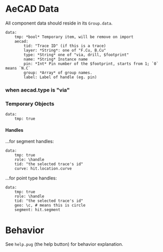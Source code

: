 # AeCAD Data

All component data should reside in its `Group.data`.


    data:
        tmp: *bool* Temporary item, will be remove on import
        aecad:
            tid: "Trace ID" (if this is a trace)
            layer: *String*: one of "F.Cu, B.Cu"
            type: *String* one of "via, drill, $footprint"
            name: *String* Instance name
            pin: *Int* Pin number of the $footprint, starts from 1; `0` means `N.C`
            group: *Array* of group names.
            label: Label of handle (eg. pin)

### when aecad.type is "via"


### Temporary Objects

```
data:
    tmp: true
```

#### Handles

...for segment handles:
```
data:
    tmp: true
    role: \handle
    tid: "the selected trace's id"
    curve: hit.location.curve
```
...for point type handles:
```
data:
    tmp: true
    role: \handle
    tid: "the selected trace's id"
    geo: \c, # means this is circle
    segment: hit.segment
```

# Behavior

See `help.pug` (the help button) for behavior explanation.
